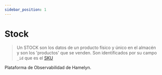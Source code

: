 ```yaml
---
sidebar_position: 1
---
```


# Stock

> Un STOCK son los datos de un producto físico y único en el almacén y son los 'productos' que se venden.
> Son identificados por su campo `_id` que es el [SKU](https://www.mecalux.es/blog/sku-que-es-significado#:~:text=Los%20c%C3%B3digos%20SKU%20o%20Stock%20Keeping%20Unit%20son%20uno%20de%20los%20elementos%20fundamentales%20para%20llevar%20el%20control%20y%20gestionar%20el%20stock%20en%20el%20almac%C3%A9n.)


Plataforma de Observabilidad de Hamelyn.